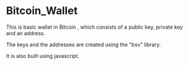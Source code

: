 # Bitcoin_Wallet
This is basic wallet in Bitcoin , which consists of a public key, private key and an address.

The keys and the addresses are created using the "bsv" library.

It is also built using javascript.
